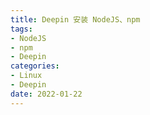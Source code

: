 ```yaml
---
title: Deepin 安装 NodeJS、npm
tags:
- NodeJS
- npm
- Deepin
categories:
- Linux
- Deepin
date: 2022-01-22
---
```

